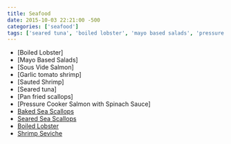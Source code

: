 ```yaml
---
title: Seafood
date: 2015-10-03 22:21:00 -500
categories: ['seafood']
tags: ['seared tuna', 'boiled lobster', 'mayo based salads', 'pressure cooker salmon with spinach sauce', 'shrimp seviche', 'sous vide salmon', 'garlic tomato shrimp', 'sauted shrimp', 'baked sea scallops', 'seared sea scallops', 'pan fried scallops']
---
```


-   [Boiled Lobster]
-   [Mayo Based Salads]
-   [Sous Vide Salmon]
-   [Garlic tomato shrimp]
-   [Sauted Shrimp]
-   [Seared tuna]
-   [Pan fried scallops]
-   [Pressure Cooker Salmon with Spinach Sauce]
-   [Baked Sea Scallops](http://allrecipes.com/Recipe/Awesome-Baked-Sea-Scallops/Detail.aspx)
-   [Seared Sea Scallops](http://www.foodnetwork.com/recipes/alton-brown/seared-scallops-recipe.html)
-   [Boiled Lobster](http://www.simplyrecipes.com/recipes/how_to_boil_and_eat_lobster)
-   [Shrimp Seviche](http://allrecipes.com/recipe/joses-shrimp-ceviche/)


